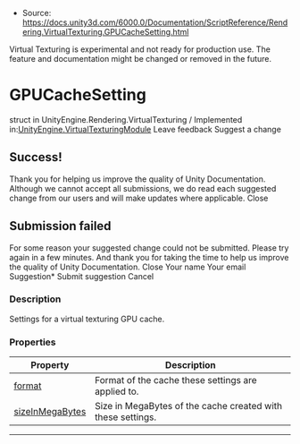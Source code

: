 * Source: https://docs.unity3d.com/6000.0/Documentation/ScriptReference/Rendering.VirtualTexturing.GPUCacheSetting.html

Virtual Texturing is experimental and not ready for production use. The feature and documentation might be changed or removed in the future.
# GPUCacheSetting
struct in UnityEngine.Rendering.VirtualTexturing
/
Implemented in:[UnityEngine.VirtualTexturingModule](https://docs.unity3d.com/6000.0/Documentation/ScriptReference/UnityEngine.VirtualTexturingModule.html)
Leave feedback
Suggest a change
## Success!
Thank you for helping us improve the quality of Unity Documentation. Although we cannot accept all submissions, we do read each suggested change from our users and will make updates where applicable.
Close
## Submission failed
For some reason your suggested change could not be submitted. Please <a>try again</a> in a few minutes. And thank you for taking the time to help us improve the quality of Unity Documentation.
Close
Your name Your email Suggestion* Submit suggestion
Cancel
### Description
Settings for a virtual texturing GPU cache.
### Properties
Property | Description  
---|---  
[format](https://docs.unity3d.com/6000.0/Documentation/ScriptReference/Rendering.VirtualTexturing.GPUCacheSetting-format.html) | Format of the cache these settings are applied to.  
[sizeInMegaBytes](https://docs.unity3d.com/6000.0/Documentation/ScriptReference/Rendering.VirtualTexturing.GPUCacheSetting-sizeInMegaBytes.html) | Size in MegaBytes of the cache created with these settings.  
* * *
